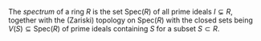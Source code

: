 The *spectrum* of a ring $R$ is the set $\mathrm{Spec}(R)$ of all prime ideals $I \subsetneq R$, together with the (Zariski) topology on $\mathrm{Spec}(R)$ with the closed sets being $V(S) \subseteq \mathrm{Spec}(R)$ of prime ideals containing $S$ for a subset $S \subset R$.
